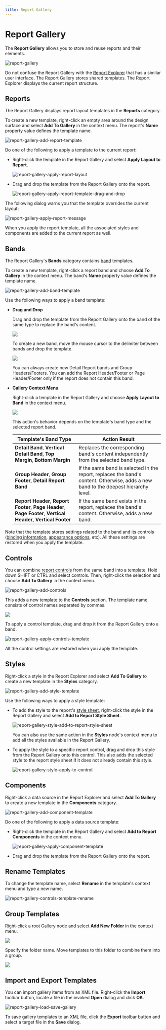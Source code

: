 ```yaml
---
title: Report Gallery
---
```

# Report Gallery

The **Report Gallery** allows you to store and reuse reports and their elements.

![report-gallery](../../../../../images/eurd-win-report-gallery.png)

Do not confuse the Report Gallery with the [Report Explorer](report-explorer.md) that has a similar user interface. The Report Gallery stores shared templates. The Report Explorer displays the current report structure.

## Reports

The Report Gallery displays report layout templates in the **Reports** category.

To create a new template, right-click an empty area around the design surface and select **Add To Gallery** in the context menu. The report's **Name** property value defines the template name.

![report-gallery-add-report-template](../../../../../images/eurd-report-gallery-add-report-template.png)

Do one of the following to apply a template to the current report:

* Right-click the template in the Report Gallery and select **Apply Layout to Report**.

	![report-gallery-apply-report-layout](../../../../../images/eurd-report-gallery-apply-report-layout128490.png)

* Drag and drop the template from the Report Gallery onto the report.

	![report-gallery-apply-report-template-drag-and-drop](../../../../../images/eurd-report-gallery-apply-report-template-drag-and-drop.png)

The following dialog warns you that the template overrides the current layout:

![report-gallery-apply-report-message](../../../../../images/eurd-report-gallery-apply-report-message.png)

When you apply the report template, all the associated styles and components are added to the current report as well.

## Bands

The Report Gallery's **Bands** category contains [band](../../../../../articles/report-designer/report-designer-for-winforms/introduction-to-banded-reports.md) templates.

To create a new template, right-click a report band and choose **Add To Gallery** in the context menu. The band's **Name** property value defines the template name.

![report-gallery-add-band-template](../../../../../images/eurd-report-gallery-add-band-template.png)

Use the following ways to apply a band template:

* **Drag and Drop**

	Drag and drop the template from the Report Gallery onto the band of the same type to replace the band's content.

	![](../../../../../images/eurd-report-gallery-apply-band-template-drag-and-drop.png)

	To create a new band, move the mouse cursor to the delimiter between bands and drop the template.

	![](../../../../../images/eurd-report-gallery-create-new-band-drag-and-drop.png)

	You can always create new Detail Report bands and Group Headers/Footers. You can add the Report Header/Footer or Page Header/Footer only if the report does not contain this band.

* **Gallery Context Menu**

	Right-click a template in the Report Gallery and choose **Apply Layout to Band** in the context menu.

	![](../../../../../images/eurd-report-gallery-apply-band-template-context-menu.png)

	This action's behavior depends on the template's band type and the selected report band.

	| Template's Band Type | Action Result |
	|--- | --- |
	| **Detail Band**, **Vertical Detail Band**, **Top Margin**, **Bottom Margin** | Replaces the corresponding band's content independently from the selected band type. |
	| **Group Header**, **Group Footer**, **Detail Report Band** | If the same band is selected in the report, replaces the band's content. Otherwise, adds a new band to the deepest hierarchy level. |
	| **Report Header**, **Report Footer**, **Page Header**, **Page Footer**, **Vertical Header**, **Vertical Footer** | If the same band exists in the report, replaces the band's content. Otherwise, adds a new band. |

Note that the template stores settings related to the band and its controls ([binding information](../../../../../articles/report-designer/report-designer-for-winforms/bind-to-data/bind-controls-to-data-expression-bindings.md), [appearance options](../../../../../articles/report-designer/report-designer-for-winforms/customize-appearance/appearance-properties.md), etc). All these settings are restored when you apply the template.

## Controls

You can combine [report controls](../../../../../articles/report-designer/report-designer-for-winforms/use-report-elements.md) from the same band into a template. Hold down SHIFT or CTRL and select controls. Then, right-click the selection and choose **Add To Gallery** in the context menu.

![report-gallery-add-controls](../../../../../images/eurd-report-gallery-add-controls.png)

This adds a new template to the **Controls** section. The template name consists of control names separated by commas.

![](../../../../../images/eurd-report-gallery-multiple-controls-template.png)

To apply a control template, drag and drop it from the Report Gallery onto a band.

![report-gallery-apply-controls-template](../../../../../images/eurd-report-gallery-apply-controls-template.png)

All the control settings are restored when you apply the template.

## Styles

Right-click a style in the Report Explorer and select **Add To Gallery** to create a new template in the **Styles** category.

![report-gallery-add-style-template](../../../../../images/eurd-report-gallery-add-style-template.png)

Use the following ways to apply a style template:

* To add the style to the report's [style sheet](../../../../../articles/report-designer/report-designer-for-winforms/customize-appearance/report-visual-styles.md#sheets), right-click the style in the Report Gallery and select **Add to Report Style Sheet**.
	
	![report-gallery-style-add-to-report-style-sheet](../../../../../images/eurd-report-gallery-style-add-to-report-style-sheet.png)
	
	You can also use the same action in the **Styles** node's context menu to add all the styles available in the Report Gallery.

* To apply the style to a specific report control, drag and drop this style from the Report Gallery onto this control. This also adds the selected style to the report style sheet if it does not already contain this style.
	
	![report-gallery-style-apply-to-control](../../../../../images/eurd-report-gallery-style-apply-to-control.png)

## Components

Right-click a data source in the Report Explorer and select **Add To Gallery** to create a new template in the **Components** category.

![report-gallery-add-component-template](../../../../../images/eurd-report-gallery-add-component-template.png)

Do one of the following to apply a data source template:

* Right-click the template in the Report Gallery and select **Add to Report Components** in the context menu.

	![report-gallery-apply-component-template](../../../../../images/eurd-report-gallery-apply-component-template.png)

* Drag and drop the template from the Report Gallery onto the report.

## Rename Templates

To change the template name, select **Rename** in the template's context menu and type a new name.

![report-gallery-controls-template-rename](../../../../../images/eurd-report-gallery-controls-template-rename.png)

## Group Templates

Right-click a root Gallery node and select **Add New Folder** in the context menu.

![](../../../../../images/eurd-report-gallery-add-new-folder.png)

Specify the folder name. Move templates to this folder to combine them into a group.

![](../../../../../images/eurd-report-gallery-move-template-to-folder.png)

## Import and Export Templates

You can import gallery items from an XML file. Right-click the **Import** toolbar button, locate a file in the invoked **Open** dialog and click **OK**.

![report-gallery-load-save-gallery](../../../../../images/eurd-report-gallery-load-save-gallery.png)

To save gallery templates to an XML file, click the **Export** toolbar button and select a target file in the **Save** dialog.
